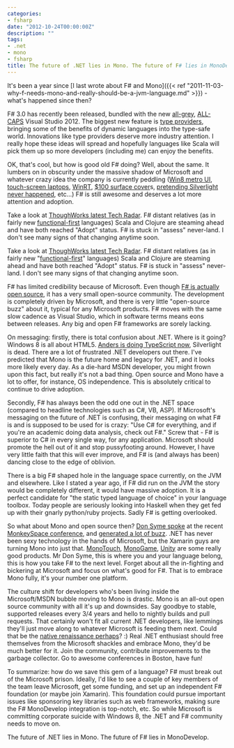 ```yaml
---
categories:
- fsharp
date: "2012-10-24T00:00:00Z"
description: ""
tags:
- .net
- mono
- fsharp
title: The future of .NET lies in Mono. The future of F# lies in MonoDevelop.
---
```


It's been a year since [I last wrote about F# and Mono]({{< ref "2011-11-03-why-f-needs-mono-and-really-should-be-a-jvm-language.md" >}}) - what's happened since then?

F# 3.0 has recently been released, bundled with the new [all-grey](http://www.theregister.co.uk/2012/08/28/visual_studio_2012_review/), [ALL-CAPS](http://blogs.msdn.com/b/visualstudio/archive/2012/06/05/a-design-with-all-caps.aspx) Visual Studio 2012. The biggest new feature is [type providers](http://msdn.microsoft.com/en-us/library/hh156509.aspx), bringing some of the benefits of dynamic languages into the type-safe world. Innovations like type providers deserve more industry attention. I really hope these ideas will spread and hopefully languages like Scala will pick them up so more developers (including me) can enjoy the benefits.

OK, that's cool, but how is good old F# doing? Well, about the same. It lumbers on in obscurity under the massive shadow of Microsoft and whatever crazy idea the company is currently peddling ([Win8 metro UI](http://arstechnica.com/gaming/2012/07/steams-newell-windows-8-catastrophe-driving-valve-to-embrace-linux/), [touch-screen laptops](http://www.businessinsider.com/microsoft-has-big-problem-with-windows-8-2012-10), [WinRT](http://tirania.org/blog/archive/2011/Sep-15.html), [$100 surface cover](http://news.yahoo.com/microsoft-surface-pricing-flat-crazy-165658134.html)s, [pretending Silverlight never happened](http://www.neowin.net/news/former-microsoft-pm-silverlight-is-dead), etc...) F# is still awesome and deserves a lot more attention and adoption.

Take a look at [ThoughWorks latest Tech Radar](http://www.thoughtworks.com/articles/technology-radar-october-2012). F# distant relatives (as in fairly new [functional-first](http://skillsmatter.com/podcast/home/practical-fsharp/js-4400)  languages) Scala and Clojure are steaming ahead and have both reached "Adopt" status. F# is stuck in "assess" never-land. I don't see many signs of that changing anytime soon.

Take a look at [ThoughWorks latest Tech Radar](http://www.thoughtworks.com/articles/technology-radar-october-2012). F# distant relatives (as in fairly new "[functional-first](http://skillsmatter.com/podcast/home/practical-fsharp/js-4400)"  languages) Scala and Clojure are steaming ahead and have both reached "Adopt" status. F# is stuck in "assess" never-land. I don't see many signs of that changing anytime soon.

F# has limited credibility because of Microsoft. Even though [F# is actually open source](https://github.com/fsharp), it has a very small open-source community. The development is completely driven by Microsoft, and there is very little "open-source buzz" about it, typical for any Microsoft products. F# moves with the same slow cadence as Visual Studio, which in software terms means eons between releases. Any big and open F# frameworks are sorely lacking.

On messaging: firstly, there is total confusion about .NET. Where is it going? Windows 8 is all about HTML5. [Anders is doing TypeScript now](http://channel9.msdn.com/posts/Anders-Hejlsberg-Introducing-TypeScript), Silverlight is dead. There are a lot of frustrated .NET developers out there. I've predicted that Mono is the future home and legacy for .NET, and it looks more likely every day. As a die-hard MSDN developer, you might frown upon this fact, but really it's not a bad thing. Open source and Mono have a lot to offer, for instance, OS independence. This is absolutely critical to continue to drive adoption.

Secondly, F# has always been the odd one out in the .NET space (compared to headline technologies such as C#, VB, ASP). If Microsoft's messaging on the future of .NET is confusing, their messaging on what F# is and is supposed to be used for is crazy: "Use C# for everything, and if you're an academic doing data analysis, check out F#." Screw that - F# is superior to C# in every single way, for any application. Microsoft should promote the hell out of it and stop pussyfooting around. However, I have very little faith that this will ever improve, and F# is (and always has been) dancing close to the edge of oblivion.

There is a big F# shaped hole in the language space currently, on the JVM and elsewhere. Like I stated a year ago, if F# did run on the JVM the story would be completely different, it would have massive adoption. It is a perfect candidate for "the static typed language of choice" in your language toolbox. Today people are seriously looking into Haskell when they get fed up with their gnarly python/ruby projects. Sadly F# is getting overlooked.

So what about Mono and open source then? [Don Syme spoke](https://twitter.com/dsyme/status/259986508071702528) at the recent [MonkeySpace conference](http://monkeyspace.org/), and [generated a lot of buzz](http://news.ycombinator.com/item?id=4685053). .NET has never been sexy technology in the hands of Microsoft, but the Xamarin guys are turning Mono into just that. [MonoTouch](http://xamarin.com/monotouch), [MonoGame](http://monogame.codeplex.com/), [Unity](http://unity3d.com/) are some really good products. Mr Don Syme, this is where you and your language belong, this is how you take F# to the next level. Forget about all the in-fighting and bickering at Microsoft and focus on what's good for F#. That is to embrace Mono fully, it's your number one platform.

The culture shift for developers who's been living inside the Microsoft/MSDN bubble moving to Mono is drastic. Mono is an all-out open source community with all it's up and downsides. Say goodbye to stable, supported releases every 3/4 years and hello to nightly builds and pull requests. That certainly won't fit all current .NET developers, like lemmings they'll just move along to whatever Microsoft is feeding them next. Could that be the [native renaissance <link></link>perhaps](http://channel9.msdn.com/Shows/C9-GoingNative)? :) Real .NET enthusiast should free themselves from the Microsoft shackles and embrace Mono, they'd be much better for it. Join the community, contribute improvements to the garbage collector. Go to awesome conferences in Boston, have fun!

To summarize: how do we save this gem of a language? F# must break out of the Microsoft prison. Ideally, I'd like to see a couple of key members of the team leave Microsoft, get some funding, and set up an independent F# foundation (or maybe join Xamarin). This foundation could pursue important issues like sponsoring key libraries such as web frameworks, making sure the F# MonoDevelop integration is top-notch, etc. So while Microsoft is committing corporate suicide with Windows 8, the .NET and F# community needs to move on.

The future of .NET lies in Mono. The future of F# lies in MonoDevelop.
